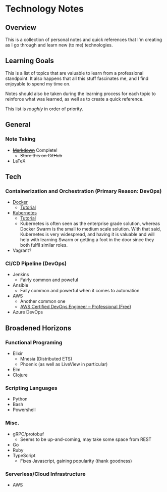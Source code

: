 # Technology Notes

## Overview
This is a collection of personal notes and quick references that I'm creating as I go through and learn new (to me) technologies.

## Learning Goals
This is a list of topics that are valuable to learn from a professional standpoint. It also happens that all this stuff fascinates me, and I find enjoyable to spend my time on.

Notes should also be taken during the learning process for each topic to reinforce what was learned, as well as to create a quick reference.

This list is _roughly_ in order of priority.

## General

### Note Taking
*  ~~[Markdown](./Markdown.md)~~ Complete!
    * ~~Store this on GitHub~~
* LaTeX 

## Tech

### Containerization and Orchestration (Primary Reason: DevOps)
* [Docker](./Docker.md)
    * [Tutorial](https://www.katacoda.com/courses/docker)
* [Kubernetes](./Kubernetes.md)
    * [Tutorial](https://www.katacoda.com/courses/kubernetes)
    * Kubernetes is often seen as the enterprise grade solution, whereas Docker Swarm is the small to medium scale solution. With that said, Kubernetes is very widespread, and having it is valuable and will help with learning Swarm or getting a foot in the door since they both fulfil similar roles.
* Vagrant?

### CI/CD Pipeline (DevOps)
* Jenkins
    * Fairly common and poweful
* Ansible
    * Faily common and powerful when it comes to automation
* AWS
    * Another common one
    * [AWS Certified DevOps Engineer – Professional (Free)](https://www.aws.training/learningobject/wbc?id=34146)
* Azure DevOps
 
## Broadened Horizons

### Functional Programing
* Elixir
   * Mnesia (Distributed ETS)
   * Phoenix (as well as LiveView in particular)
* Elm
* Clojure

### Scripting Languages
* Python
* Bash
* Powershell

### Misc.
* gRPC/protobuf
  * Seems to be up-and-coming, may take some space from REST
* Go
* Ruby
* TypeScript
   * Fixes Javascript, gaining popularity (thank goodness)
### Serverless/Cloud Infrastructure
* AWS
